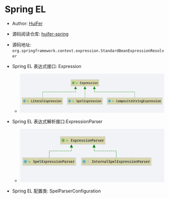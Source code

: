 # Spring EL
- Author: [HuiFer](https://github.com/huifer)
- 源码阅读仓库: [huifer-spring](https://github.com/huifer/spring-framework-read)
- 源码地址: `org.springframework.context.expression.StandardBeanExpressionResolver`
- Spring EL 表达式接口: Expression
  - ![image-20200117082922030](assets/image-20200117082922030.png)
- Spring EL 表达式解析接口:ExpressionParser
  - ![image-20200117082538216](assets/image-20200117082538216.png)

- Spring EL 配置类: SpelParserConfiguration
